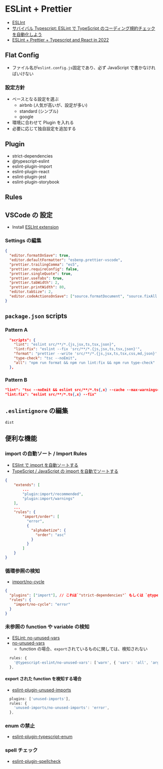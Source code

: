# ESLint + Prettier

- [ESLInt](https://eslint.org/)
- [サバイバル Typescript: ESLint で TypeScript のコーディング規約チェックを自動化しよう](https://typescriptbook.jp/tutorials/eslint)
- [ESLint + Prettier + Typescript and React in 2022](https://blog.devgenius.io/eslint-prettier-typescript-and-react-in-2022-e5021ebca2b1)

## Flat Config

- ファイル名が`eslint.config.js`固定であり、必ず JavaScript で書かなければいけない

### 設定方針

- ベースとなる設定を選ぶ
  - airbnb (人気が高いが、設定が多い)
  - standard (シンプル)
  - google
- 環境に合わせて Plugin を入れる
- 必要に応じて独自設定を追加する

## Plugin

- strict-dependencies
- @typescript-eslint
- eslint-plugin-import
- eslint-plugin-react
- eslint-plugin-jest
- eslint-plugin-storybook

## Rules

## VSCode の 設定

- Install [ESLInt extension](https://marketplace.visualstudio.com/items?itemName=dbaeumer.vscode-eslint)

### Settings の編集

```json
{
  "editor.formatOnSave": true,
  "editor.defaultFormatter": "esbenp.prettier-vscode",
  "prettier.trailingComma": "es5",
  "prettier.requireConfig": false,
  "prettier.singleQuote": true,
  "prettier.useTabs": true,
  "prettier.tabWidth": 2,
  "prettier.printWidth": 80,
  "editor.tabSize": 2,
  "editor.codeActionsOnSave": ["source.formatDocument", "source.fixAll.eslint"]
}
```

## `package.json` scripts

### Pattern A

```json
  "scripts": {
    "lint": "eslint src/**/*.{js,jsx,ts,tsx,json}",
    "lint:fix": "eslint --fix 'src/**/*.{js,jsx,ts,tsx,json}'",
    "format": "prettier --write 'src/**/*.{js,jsx,ts,tsx,css,md,json}' --config ./.prettierrc",
    "type-check": "tsc --noEmit",
    "all": "npm run format && npm run lint:fix && npm run type-check"
  },
```

### Pattern B

```json
"lint": "tsc --noEmit && eslint src/**/*.ts{,x} --cache --max-warnings=0",
"lint:fix": "eslint src/**/*.ts{,x} --fix"
```

## `.eslintignore` の編集

```
dist
```

## 便利な機能

### import の自動ソート / Import Rules

- [ESlint で import を自動ソートする](https://zenn.dev/riemonyamada/articles/02e8c172e1eeb1)
- [TypeScript / JavaScript の import を自動でソートする](https://buildersbox.corp-sansan.com/entry/2021/05/28/110000)

```json
{
    "extends": [
        ...
        "plugin:import/recommended",
        "plugin:import/warnings"
    ],
    ...
    "rules": {
        "import/order": [
          "error",
          {
            "alphabetize": {
              "order": "asc"
            }
          }
        ]
    }
}
```

### 循環参照の検知

- [import/no-cycle](https://github.com/import-js/eslint-plugin-import/blob/main/docs/rules/no-cycle.md)

```json
{
  "plugins": ["import"], // これは`"strict-dependencies"` もしくは `@typescript-eslint`が設定されていれば不要
  "rules": {
    "import/no-cycle": "error"
  }
}
```

### 未参照の function や variable の検知

- [ESLint: no-unused-vars](https://eslint.org/docs/latest/rules/no-unused-vars)
- [no-unused-vars](https://github.com/typescript-eslint/typescript-eslint/blob/main/packages/eslint-plugin/docs/rules/no-unused-vars.md)
  - function の場合、`export`されているものに関しては、検知されない

```js
  rules: {
    '@typescript-eslint/no-unused-vars': ['warn', { 'vars': 'all', 'args': 'none' }],
  },
```

#### export された function を検知する場合

- [eslint-plugin-unused-imports](https://www.npmjs.com/package/eslint-plugin-unused-imports)

```js
  plugins: ['unused-imports'],
  rules: {
    'unused-imports/no-unused-imports': 'error',
  },
```

### enum の禁止

- [eslint-plugin-typescript-enum](https://github.com/shian15810/eslint-plugin-typescript-enum/tree/main)

### spell チェック

- [eslint-plugin-spellcheck](https://www.npmjs.com/package/eslint-plugin-spellcheck)
